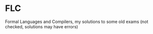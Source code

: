 # FLC
Formal Languages and Compilers, my solutions to some old exams (not checked, solutions may have errors)
